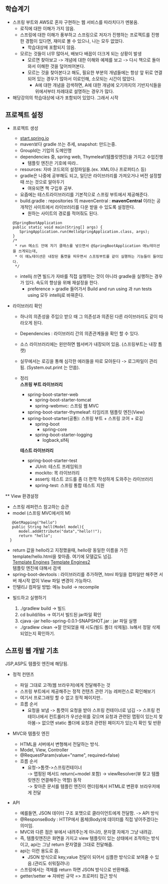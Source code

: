 ## 학습계기  
* 스프링 부트와 AWS로 혼자 구현하는 웹 서비스를 따라치다가 멘붕옴.  
  - 로직에 대한 이해가 가지 않음.  
  - 스프링에 대한 이해가 풍부하고 스프링으로 저자가 진행하는 프로젝트를 진행한 경험이 있다면, 재미로 볼 수 있으나, 나는 모두 없었다.  
    - 학습대상에 포함되지 않음.  
  - 모르는 것들이 너무 많아서, 배보다 배꼽이 더크게 되는 상황이 발생  
    - 모르면 찾아보고 -> 개념에 대한 이해와 예제를 보고 -> 다시 책으로 돌아와서 이해한 것을 덮어씌어본다.  
    - 모르는 것을 찾아본다고 해도, 필요한 부분의 개념들에는 항상 앞 뒤로 연결되어 있는 경우가 많아서 이로인해, 소모되는 시간이 많았다.  
      - A에 대한 개념을 검색하면, A에 대한 개념에 오기까지의 기반지식들을 위에서부터 차례대로 설명하는 경우가 많다.  
* 해당강의의 학습대상에 내가 포함되어 있었다. 그래서 시작  
  
## 프로젝트 설정  
  
* 프로젝트 생성  
  - [start.spring.io](https://start.spring.io/)  
  - maven보다 gradle 쓰는 추세, snapshot: 만드는중.  
  - GroupId는 기업의 도메인명  
  - dependencies 중, spring web, Thymeleaf(템플릿엔진)을 가지고 수업진행  
    - 템플릿 엔진은 기호에 따라..  
  - resources: 자바 코드외의 설정파일들.(ex. XML이나 프로퍼티스 등)   
  - gradle은 나중에 공부해도 되고, 일단은 라이브러리를 가져오거나 버전 설정할 때 쓰는 것으로 알아두기  
    - 여유되면 책 구입후 공부.  
  - 요즘에는 테스트라이브러리를 기본적으로 스프링 부트에서 제공해준다.  
  - build.gradle : repositories 의 mavenCentral : **mavenCentral** 이라는 공개적인 사이트에서 라이브러리를 다운 받을 수 있도록 설정한다.  
    - 원하는 사이트의 경로를 적어줘도 된다.   
   ``` 
   @SpringBootApplication
   public static void main(String[] args) {
      SpringApplication.run(HelloSpringApplication.class, args);
   }
   /*
    * run 메소드 안에 자기 클래스를 넣으면서 @SpringBootApplication 애노테이션을 쓰게되는데,
    * 이 애노테이션은 내장된 톰캣을 띄우면서 스프링부트를 같이 실행하는 기능들이 들어있다.  
    */
  ``` 
    - intellij 쓰면 빌드가 자바를 직접 실행하는 것이 아니라 gradle을 실행하는 경우가 있다. 속도의 향상을 위해 재설정을 한다.  
      - preference > gradle 들어가서 Build and run using 과 run tests using 모두 intellij로 바꿔준다.  
      
* 라이브러리 확인  
  - 하나의 의존성을 주입으 받으 때 그 의존성과 의존된 다른 라이브러리도 같이 따라오게 된다.  
  - Dependencies : 라이브러리 간의 의존관계들을 확인 할 수 있다.  
  - 소스 라이브러리에는 왼만하면 웹서버가 내장되어 있음. (스프링부트는 내장 톰캣)  
  - 실무에서는 로깅을 통해 심각한 에러들을 따로 모아둔다 -> 로그파일이 관리 됨. (System.out.print 는 안씀).  
  - 정리  
    **스프링 부트 라이브러리**  
    + spring-boot-starter-web
      - spring-boot-starter-tomcat
      - spring-webmvc: 스프링 웹 MVC
    + spring-boot-starter-thymeleaf: 타임리프 템플릿 엔진(View)  
    + spring-boot-starter(공통): 스프링 부트 + 스프링 코어 + 로깅  
      - spring-boot  
        - spring-core
      - spring-boot-starter-logging  
        - logback,slf4j  
        
    **테스트 라이브러리**  
    + spring-boot-starter-test  
      - JUnit: 테스트 프레임워크  
      - mockito: 목 라이브러리  
      - assertj: 테스트 코드를 좀 더 편학 작성하게 도와주는 라이브러리  
      - spring-test: 스프링 통합 테스트 지원  
  
** View 환경설정  
  - 스프링 레퍼런스 참고하는 습관  
  - model (스프링 MVC에서의 M)  
  ```
     @GetMapping("hello")
     public String hell(Model model){
        model.addAttribute("data","hello!!");
        return "hello";
    }
  ```  
  - return 값을 hello라고 지정했을때, hello랑 동일한 이름을 가진 template/hello.html을 찾아줌. 여기에 모델값도 넘김.  
    [Template Engines](https://docs.spring.io/spring-boot/docs/2.3.1.RELEASE/reference/html/spring-boot-features.html#boot-features-spring-mvc-template-engines) 
    [Template Engines2](https://www.baeldung.com/spring-template-engines)  
    템플릿 엔진에 대해서 검색  
  - spring-boot-devtools : 라이브러리를 추가하면, html 파일을 컴파일만 해주면 서버 재시작 없이 View 파일 변경이 가능하다.  
  - 인텔리J 컴파일 방법: 메뉴 build -> recompile  
  
* 빌드하고 실행하기  
  1. ./gradlew build -> 빌드  
  2. cd build/libs -> 여기서 빌드된 jar파일 확인  
  3. cjava -jar hello-spring-0.0.1-SNAPSHOT.jar : jar 파일 실행  
  
  - ./gradlew clean ->잘 안되었을 때 시도(빌드 폴더 삭제됨). ls해서 정말 삭제되었는지 확인하기.  

## 스프링 웹 개발 기초  
  
  JSP,ASP도 템플릿 엔진에 해당됨.  
  
* 정적 컨텐츠  
  - 파일 그대로 고객(웹 브라우저)에게 전달해주는 것  
  - 스프링 부트에서 제공해주는 정적 컨텐츠 관련 기능 레퍼런스로 확인해보기  
  - 여기서 프로그래밍 할 수 없고 정적 페이지만..    
  - 흐름 순서  
    - 요청을 보냄 -> 톰캣이 요청을 받아 스프링 컨테이너로 넘김 -> 스프링 컨테이너에서 컨트롤러가 우선순위를 갖으며 요청과 관련된 맵핑이 있는지 찾아봄-> 없으면 static 폴더에 요청과 관련된 페이지가 있는지 확인 및 반환
    
* MVC와 템플릿 엔진  
  - HTML을 서버에서 변형해서 전달하는 방식.  
  - Model, View, Controller  
  - @RequestParam(value="name", required=false)
  - 흐름 순서
    - 요청->톰캣->스프링컨테이너  
                  -> 맵핑된 메서드 return(+model 포함) -> viewResolver(뷰 찾고 템플릿엔진 연결해주는 역할) 동작  
                                                                                -> 찾아준 문서를 템플린 엔진이 렌더링해서 HTML로 변환후 브라우저에게 전달  
  
  
  
* API  
  - 예를들면, JSON 데이터 구조 포맷으로 클라이언트에게 전달함.  -> API 방식  
  - @ResponseBody : HTTP에서 몸체(Body)에 데이터를 직접 넣어주겠다는 의미임.  
  - MVC와 다른 점은 뷰에서 내려주는게 아니라, 문자열 자체가 그냥 내려감.  
  - 즉, 템플릿엔진은 화면을 가지고 view 템플릿이 있는 상태에서 조작하는 방식이고, api는 그냥 return 문자열을 그대로 전달해줌.  
  - api는 이런 용도로 씀.  
    - JSON 방식으로 key,value 전달이 되어서 심플한 방식으로 보여줄 수 있음.(관리도 쉬워질려나)  
  - 스프링에서는 객체를 return 하면 JSON 방식으로 반환해줌.  
  - getter/setter => 자바빈 규약  => 프로퍼티 접근 방식  
  
  
